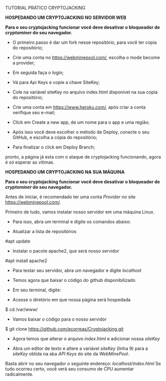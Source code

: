 TUTORIAL PRÁTICO CRYPTOJACKING

**HOSPEDANDO UM CRYPTOJACKING NO SERVIDOR WEB**

**Para o seu cryptojacking funcionar você deve desativar o bloqueador de _cryptominer_ do seu navegador.**

- O primeiro passo é dar um fork nesse repositório, para você ter copia do repositório;

- Crie uma conta no https://webminepool.com/, escolha o mode become a provider;

- Em seguida faça o login;

- Vá para Api Keys e copie a chave SiteKey;

- Cole na variável siteKey no arquivo index.html disponível na sua copia do repositório;

- Crie uma conta em https://www.heroku.com/, após criar a conta verifique seu e-mail;

- Click em Create a new app, de um nome para o app e uma região;

- Após isso você deve escolher o método de Deploy, conecte o seu GitHub, e escolha a cópia do repositório;

- Para finalizar o click em Deploy Branch;

pronto, a página já esta com o ataque de cryptojacking funcionando, agora é só esperar as vitimas.


**HOSPEDANDO UM CRYPTOJACKING NA SUA MÁQUINA**

**Para o seu cryptojacking funcionar você deve desativar o bloqueador de _cryptominer_ do seu navegador.**


Antes de iniciar, é recomendado ter uma conta *Provider* no site https://webminepool.com/. 

Primeiro de tudo, vamos instalar nosso servidor em uma máquina Linux.

- Para isso, abra um terminal e digite os comandos abaixo:

- Atualizar a lista de repositórios

#apt update

- Instalar o pacote apache2, que será nosso servidor

#apt install apache2

- Para testar seu servidor, abra um navegador e digite *localhost*

- Temos agora que baixar o código do github disponibilizado

- Em seu terminal, digite:

- Acesse o diretório em que nossa página será hospedada

$ cd /var/www/

- Vamos baixar o código para o nosso servidor

$ git clone https://github.com/ecorreas/Cryptojacking.git

- Agora temos que alterar o arquivo *index.html* e adicionar nossa *siteKey*

- Abra um editor de texto e altere a variável *siteKey* (linha 9) para a *siteKey* obtida na aba *API Keys* do site da *WebMinePool*.

Basta abrir no seu navegador o seguinte endereço: *localhost/index.html*
Se tudo ocorreu certo, você verá seu consumo de CPU aumentar radicalmente.


